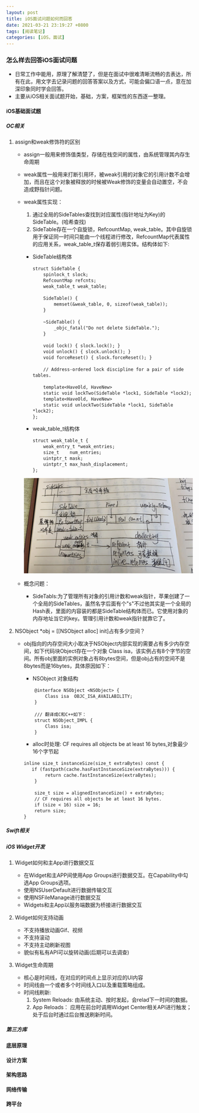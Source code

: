 ```yaml
---
layout: post
title: iOS面试问题如何而回答
date: 2021-03-21 23:19:27 +0800
tags: [阅读笔记]
categories: [iOS，面试]
---
```


### 怎么样去回答iOS面试问题

+ 日常工作中能用，原理了解清楚了，但是在面试中很难清晰流畅的去表达，所有在此，用文字去记录问题的回答答案以及方式，可能会偏口语一点，意在加深印象同时学会回答。
+ 主要从iOS相关面试题开始，基础，方案，框架性的东西逐一整理。


#### iOS基础面试题


##### OC相关
1. assign和weak修饰符的区别
    + assign一般用来修饰值类型，存储在栈空间的属性，由系统管理其内存生命周期
    + weak属性一般用来打断引用环，被weak引用的对象它的引用计数不会增加，而且在这个对象被释放的时候被Weak修饰的变量会自动置空，不会造成野指针问题。
    + weak属性实现：
        1. 通过全局的SideTables查找到对应属性(指针地址为Key)的SideTable。(哈希查找)
        2. SideTable存在一个自旋锁，RefcountMap, weak_table。其中自旋锁用于保证同一时间只能由一个线程进行修改，RefcountMap代表属性的应用关系，weak_table_t保存着弱引用实体。结构体如下:

        + SideTable结构体

            ```
            struct SideTable {
                spinlock_t slock;
                RefcountMap refcnts;
                weak_table_t weak_table;

                SideTable() {
                    memset(&weak_table, 0, sizeof(weak_table));
                }

                ~SideTable() {
                    _objc_fatal("Do not delete SideTable.");
                }

                void lock() { slock.lock(); }
                void unlock() { slock.unlock(); }
                void forceReset() { slock.forceReset(); }

                // Address-ordered lock discipline for a pair of side tables.

                template<HaveOld, HaveNew>
                static void lockTwo(SideTable *lock1, SideTable *lock2);
                template<HaveOld, HaveNew>
                static void unlockTwo(SideTable *lock1, SideTable *lock2);
            };
            ```



        + weak_table_t结构体
            ```
            struct weak_table_t {
                weak_entry_t *weak_entries;
                size_t    num_entries;
                uintptr_t mask;
                uintptr_t max_hash_displacement;
            };
            ```

        
        ![SideTable结构](https://raw.githubusercontent.com/aberfield/figureStore/master/iOS/weak01.webp)

    + 概念问题：
        + SideTabls:为了管理所有对象的引用计数和weak指针，苹果创建了一个全局的SideTables，虽然名字后面有个"s"不过他其实是一个全局的Hash表，里面的内容装的都是SideTable结构体而已。它使用对象的内存地址当它的key。管理引用计数和weak指针就靠它了。


2. NSObject *obj = [[NSObject alloc] init]占有多少空间？
    + obj指向的内存空间大小取决于NSObject内部实现的需要占有多少内存空间，如下代码块Object存在一个对象 Class isa，该实例占有8个字节的空间。所有obj里面的实例对象占有8bytes空间，但是obj占有的空间不是8bytes而是16bytes，具体原因如下：


        + NSObject 对象结构
        ```
            @interface NSObject <NSObject> {
                Class isa  OBJC_ISA_AVAILABILITY;
            }

            /// 翻译成C和C++如下：
            struct NSObject_IMPL {
                Class isa;
            }

        ```

        + alloc时处理: CF requires all objects be at least 16 bytes,对象最少16个字节起
        ```
        inline size_t instanceSize(size_t extraBytes) const {
           if (fastpath(cache.hasFastInstanceSize(extraBytes))) {
                return cache.fastInstanceSize(extraBytes);
            }

            size_t size = alignedInstanceSize() + extraBytes;
            // CF requires all objects be at least 16 bytes.
            if (size < 16) size = 16;
            return size;
        }

        ```


##### Swift相关


##### iOS Widget开发
1. Widget如何和主App进行数据交互
    + 在Widget和主APP间使用App Groups进行数据交互。在Capability中勾选App Groups选项。
    + 使用NSUserDefault进行数据传输交互
    + 使用NSFileManage进行数据交互
    + Widgets和主App以服务端数据为桥接进行数据交互

2. Widget如何支持动画
    + 不支持播放动画Gif、视频
    + 不支持滚动
    + 不支持主动刷新视图
    + 貌似有私有API可以旋转动画(后期可以去调查)

3. Widget生命周期
    + 核心是时间线，在对应的时间点上显示对应的UI内容
    + 时间线由一个或者多个时间线入口以及重载策略组成。
    + 时间线刷新:
        1. System Reloads: 由系统主动、按时发起，会relad下一时间的数据。
        2. App Reloads： 应用在前台时调用Widget Center相关API进行触发；处于后台时通过后台推送刷新时间。



##### 第三方库



#### 底层原理



#### 设计方案



#### 架构思路



#### 网络传输


#### 跨平台